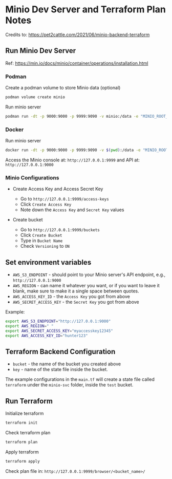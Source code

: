 # Minio Dev Server and Terraform Plan Notes
Credits to: https://pet2cattle.com/2021/06/minio-backend-terraform

## Run Minio Dev Server
Ref: https://min.io/docs/minio/container/operations/installation.html

### Podman
Create a podman volume to store Minio data (optional)
```bash
podman volume create minio
```

Run minio server
```bash
podman run -dt -p 9000:9000 -p 9999:9090 -v minio:/data -e "MINIO_ROOT_USER=<admin_user>" -e "MINIO_ROOT_PASSWORD=<admin_password" quay.io/minio/minio server /data --console-address ":9090"
```

### Docker
Run minio server
```bash
docker run -dt -p 9000:9000 -p 9999:9090 -v $(pwd):/data -e "MINIO_ROOT_USER=<admin_user>" -e "MINIO_ROOT_PASSWORD=<admin_password" quay.io/minio/minio server /data --console-address ":9090"
```

Access the Minio console at: `http://127.0.0.1:9999` and API at: `http://127.0.0.1:9000`

### Minio Configurations
* Create Access Key and Access Secret Key
    * Go to `http://127.0.0.1:9999/access-keys`
    * Click `Create Access Key`
    * Note down the `Access Key` and `Secret Key` values

* Create bucket
    * Go to `http://127.0.0.1:9999/buckets`
    * Click `Create Bucket`
    * Type in `Bucket Name`
    * Check `Versioning` to `ON`

## Set environment variables
* `AWS_S3_ENDPOINT` - should point to your Minio server's API endpoint, e.g., `http://127.0.0.1:9000`
* `AWS_REGION` - can name it whatever you want, or if you want to leave it blank, make sure to make it a single space between quotes.
* `AWS_ACCESS_KEY_ID` - the `Access Key` you got from above
* `AWS_SECRET_ACCESS_KEY` - the `Secret Key` you got from above

Example:
```bash
export AWS_S3_ENDPOINT="http://127.0.0.1:9000"
export AWS_REGION=" "
export AWS_SECRET_ACCESS_KEY="myaccesskey12345"
export AWS_ACCESS_KEY_ID="hunter123"
```
## Terraform Backend Configuration
* `bucket` - the name of the bucket you created above
* `key` - name of the state file inside the bucket.

The example configurations in the `main.tf` will create a state file called `terraform` under the `minio-svc` folder, inside the `test` bucket.

## Run Terraform
Initialize terraform
```bash
terraform init
```

Check terraform plan
```bash
terraform plan
```

Apply terraform
```bash
terraform apply
```

Check plan file in: `http://127.0.0.1:9999/browser/<bucket_name>/`